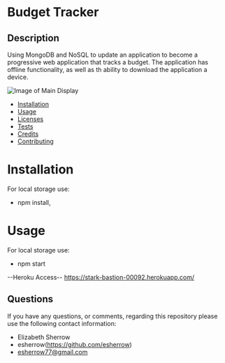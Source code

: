 # Budget Tracker

  
  ## Description
  Using MongoDB and NoSQL to update an application to become a progressive web application that tracks a budget.  The application has offline functionality, as well as th ability to download the application a device.
  
  ![Image of Main Display](http://esherrow.github.io/budgetr-tracker/Budget%20Tracker.JPG)

  * [Installation](#installation)
  * [Usage](#usage)
  * [Licenses](#licenses)
  * [Tests](#tests)
  * [Credits](#credits)
  * [Contributing](#contributing)
    
  # Installation
  For local storage use:
  * npm install,
    
  # Usage
  For local storage use:
  * npm start
  
  --Heroku Access--
   https://stark-bastion-00092.herokuapp.com/
  
  ## Questions
  If you have any questions, or comments, regarding this repository please use the following contact information:
  * Elizabeth Sherrow  
  * esherrow(https://github.com/esherrow)
  * esherrow77@gmail.com
